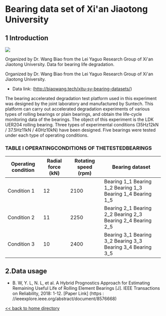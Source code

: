 ﻿# Bearing data set of Xi'an Jiaotong University

## 1 Introduction
![](../docs/images/fig007.png)

Organized by Dr. Wang Biao from the Lei Yaguo Research Group of Xi'an Jiaotong University. Data for bearing life degradation.

Organized by Dr. Wang Biao from the Lei Yaguo Research Group of Xi'an Jiaotong University.

* Data link: (http://biaowang.tech/xjtu-sy-bearing-datasets/)

The bearing accelerated degradation test platform used in this experiment was designed by the joint laboratory and manufactured by Suntech. This platform can carry out accelerated degradation experiments of various types of rolling bearings or plain bearings, and obtain the life-cycle monitoring data of the bearings. The object of this experiment is the LDK UER204 rolling bearing. Three types of experimental conditions (35Hz12kN / 37.5Hz11kN / 40Hz10kN) have been designed. Five bearings were tested under each type of operating conditions.

### TABLE I OPERATINGCONDITIONS OF THETESTEDBEARINGS

| Operating condition | Radial force (kN) | Rotating speed (rpm) | Bearing dataset |
| --- | --- | --- | --- |
Condition 1 | 12 | 2100 | Bearing 1_1 Bearing 1_2 Bearing 1_3 Bearing 1_4 Bearing 1_5 |
Condition 2 | 11 | 2250 | Bearing 2_1 Bearing 2_2 Bearing 2_3 Bearing 2_4 Bearing 2_5 |
Condition 3 | 10 | 2400 | Bearing 3_1 Bearing 3_2 Bearing 3_3 Bearing 3_4 Bearing 3_5 |


## 2.Data usage

* B. W, Y. L, N. L, et al. A Hybrid Prognostics Approach for Estimating Remaining Useful Life of Rolling Element Bearings [J]. IEEE Transactions on Reliability, 2018: 1-12. [Paper Link] (https : //ieeexplore.ieee.org/abstract/document/8576668)

[<< back to home directory](../README.md)